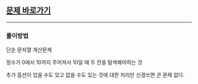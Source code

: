 ## [문제 바로가기](https://school.programmers.co.kr/learn/courses/30/lessons/17682)

---

### 풀이방법

단순 문자열 게산문제

정수가 0에서 10까지 주어져서 10일 때 두 칸을 탐색해야하는 것

추가 옵션이 있을 수도 있고 없을 수도 있는 것에 대한 처리만 신경쓰면 큰 문제 없다.
